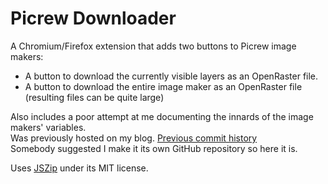 # Picrew Downloader
A Chromium/Firefox extension that adds two buttons to Picrew image makers:
- A button to download the currently visible layers as an OpenRaster file.
- A button to download the entire image maker as an OpenRaster file (resulting files can be quite large)

Also includes a poor attempt at me documenting the innards of the image makers' variables.  
Was previously hosted on my blog. [Previous commit history](https://github.com/mincerafter42/mincerafter42.github.io/commits/main/assets/Picrew%20Downloader%20(Chromium%20or%20Firefox%20extension).zip)  
Somebody suggested I make it its own GitHub repository so here it is.

Uses [JSZip](https://github.com/Stuk/jszip) under its MIT license.
